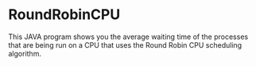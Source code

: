 # RoundRobinCPU
This JAVA program shows you the average waiting time of the processes that are being run on a CPU that uses the Round Robin CPU scheduling algorithm.

